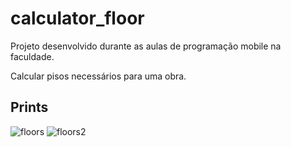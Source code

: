 # calculator_floor

Projeto desenvolvido durante as aulas de programação mobile na faculdade.

Calcular pisos necessários para uma obra.

## Prints ##

![floors](https://user-images.githubusercontent.com/61428146/154278111-c1127e96-8001-43d6-babb-1191827e42f8.png)  ![floors2](https://user-images.githubusercontent.com/61428146/154278121-684b24a1-0e71-4919-be2d-dced479040ea.png)
